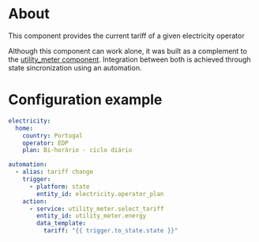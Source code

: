 # About

This component provides the current tariff of a given electricity operator 

Although this component can work alone, it was built as a complement to the [utility_meter component](https://github.com/dgomes/home-assistant-custom-components/tree/master/utility_meter). Integration between both is achieved through state sincronization using an automation.

# Configuration example

```yaml
electricity:
  home:
    country: Portugal
    operator: EDP
    plan: Bi-horário - ciclo diário

automation:
  - alias: tariff change
    trigger:
      - platform: state
        entity_id: electricity.operator_plan
    action:
      - service: utility_meter.select_tariff
        entity_id: utility_meter.energy
        data_template:
          tariff: "{{ trigger.to_state.state }}" 
```
